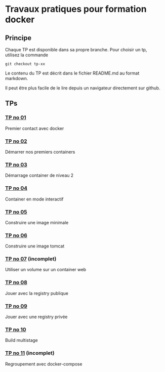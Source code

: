 # Travaux pratiques pour formation docker

## Principe
Chaque TP est disponible dans sa propre branche.
Pour choisir un tp, utilisez la commande
```
git checkout tp-xx
```

Le contenu du TP est décrit dans le fichier README.md au format markdown.

Il peut être plus facile de le lire depuis un navigateur directement sur github.


## TPs

### [TP no 01](https://github.com/jcanongfi/docker_tp/tree/tp-01)
Premier contact avec docker

### [TP no 02](https://github.com/jcanongfi/docker_tp/tree/tp-02)
Démarrer nos premiers containers

### [TP no 03](https://github.com/jcanongfi/docker_tp/tree/tp-03)
Démarrage container de niveau 2

### [TP no 04](https://github.com/jcanongfi/docker_tp/tree/tp-04)
Container en mode interactif

### [TP no 05](https://github.com/jcanongfi/docker_tp/tree/tp-05)
Construire une image minimale

### [TP no 06](https://github.com/jcanongfi/docker_tp/tree/tp-06)
Construire une image tomcat

### [TP no 07](https://github.com/jcanongfi/docker_tp/tree/tp-07) (incomplet)
Utiliser un volume sur un container web

### [TP no 08](https://github.com/jcanongfi/docker_tp/tree/tp-08)
Jouer avec la registry publique

### [TP no 09](https://github.com/jcanongfi/docker_tp/tree/tp-09)
Jouer avec une registry privée

### [TP no 10](https://github.com/jcanongfi/docker_tp/tree/tp-10)
Build multistage

### [TP no 11](https://github.com/jcanongfi/docker_tp/tree/tp-11) (incomplet)
Regroupement avec docker-compose

